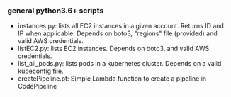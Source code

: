 ### general python3.6+ scripts
* instances.py: lists all EC2 instances in a given account. Returns ID and IP when applicable. Depends on boto3, "regions" file (provided) and valid AWS credentials.
* listEC2.py: lists EC2 instances. Depends on boto3, and valid AWS credentials.
* list_all_pods.py: lists pods in a kubernetes cluster. Depends on a valid kubeconfig file.
* createPipeline.pt: Simple Lambda function to create a pipeline in CodePipeline
